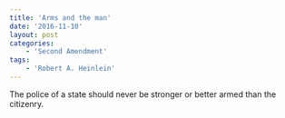 ```yaml
---
title: 'Arms and the man'
date: '2016-11-10'
layout: post
categories:
    - 'Second Amendment'
tags:
    - 'Robert A. Heinlein'
---
```


The police of a state should never be stronger or better armed than the citizenry.